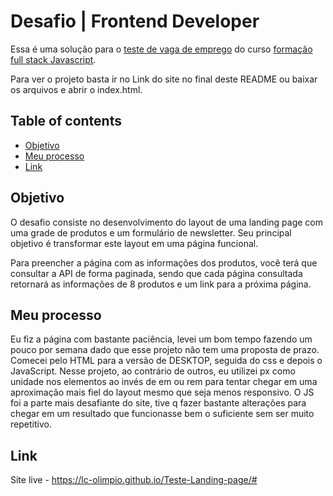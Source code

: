# Desafio | Frontend Developer

Essa é uma solução para o [teste de vaga de emprego](https://github.com/thiagocontaparatestes/testes-vaga-emprego/blob/main/teste-html-css-js.md) do curso [formação full stack Javascript](https://thiago-medeiros.com/v2/?ref=E69147111S).

Para ver o projeto basta ir no Link do site no final deste README ou baixar os arquivos e abrir o index.html.

## Table of contents

- [Objetivo](#objetivo)
- [Meu processo](#meu-processo)
- [Link](#link)

## Objetivo

  O desafio consiste no desenvolvimento do layout de uma landing page com uma grade de produtos e um formulário de newsletter. Seu principal objetivo é transformar este layout em uma página funcional.

  Para preencher a página com as informações dos produtos, você terá que consultar a API de forma paginada, sendo que cada página consultada retornará as informações de 8 produtos e um link para a próxima página.

## Meu processo

  Eu fiz a página com bastante paciência, levei um bom tempo fazendo um pouco por semana dado que esse projeto não tem uma proposta de prazo. Comecei pelo HTML para a versão de DESKTOP, seguida do css e depois o JavaScript. Nesse projeto, ao contrário de outros, eu utilizei px como unidade nos elementos ao invés de em ou rem para tentar chegar em uma aproximação mais fiel do layout mesmo que seja menos responsivo. O JS foi a parte mais desafiante do site, tive q fazer bastante alterações para chegar em um resultado que funcionasse bem o suficiente sem ser muito repetitivo.
     
## Link

Site live - https://lc-olimpio.github.io/Teste-Landing-page/#
